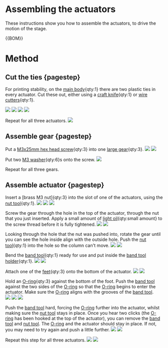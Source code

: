 # Assembling the actuators

These instructions show you how to assemble the actuators, to drive the motion of the stage.

{{BOM}}

[M3 washer]: "{cat:part}"
[light oil]: "{cat:part}"
[O-ring]: ../components/o_ring.md "{cat:part}"
[M3x25mm hex head screw]: "{cat:part}"
[feet]: ../models/feet.stl "{cat:3DPrinted, note: All three feet are in the one file.}"
[large gear]: ../models/large_gears.stl "{cat: 3DPrinted}"
[band tool]:  ../components/actuatortools.md#bandtool "{cat: 3DPrinted_tool}"
[band tool holder]: ../components/actuatortools.md#bandtoolholder "{cat: 3DPrinted_tool}"
[nut tool]:  ../components/actuatortools.md#nuttool "{cat:3DPrinted_tool}"
[wire cutters]: "{cat:tool}"
[craft knife]: "{cat:tool}"
[main body]: ../components/delta_stage_main_body.md "{cat:3DPrinted}"

# Method

## Cut the ties {pagestep}

For printing stability, on the [main body]{qty:1} there are two plastic ties in every actuator.  Cut these out, either using a [craft knife]{qty:1} or [wire cutters]{qty:1}.  

![](../images/assembling_the_actuators/ties.jpg)
![](../images/assembling_the_actuators/cutter_ties.jpg)
![](../images/assembling_the_actuators/knife_ties.jpg)
![](../images/assembling_the_actuators/no_ties.jpg)

Repeat for all three actuators.
![](../images/assembling_the_actuators/no_ties_all.jpg)

## Assemble gear {pagestep}

Put a [M3x25mm hex head screw]{qty:3} into one [large gear]{qty:3}.
![](../images/assembling_the_actuators/screw_and_gear.jpg)
![](../images/assembling_the_actuators/screw_in_gear.jpg)

Put two [M3 washer]{qty:6}s onto the screw.
![](../images/assembling_the_actuators/washers_on_screw.jpg)

Repeat for all three gears.  

## Assemble actuator {pagestep}

Insert a [brass M3 nut]{qty:3} into the slot of one of the actuators, using the [nut tool]{qty:1}.
![](../images/assembling_the_actuators/insert_nut.jpg)
![](../images/assembling_the_actuators/nut_on_slot_nut_tool.jpg)
![](../images/assembling_the_actuators/nut_in_slot.jpg)

Screw the gear through the hole in the top of the actuator, through the nut that you just inserted.  Apply a small amount of [light oil]{qty:small amount} to the screw thread before it is fully tightened.
![](../images/assembling_the_actuators/gear_in_top_hole.jpg)
![](../images/assembling_the_actuators/screwing_gear.jpg)

Looking through the hole that the nut was pushed into, rotate the gear until you can see the hole inside align with the outside hole.  Push the [nut tool]{qty:1} into the hole so the column can't move.
![](../images/assembling_the_actuators/gear_screwed.jpg)
![](../images/assembling_the_actuators/nut_tool_in_hole.jpg)

Bend the [band tool]{qty:1} ready for use and put inside the [band tool holder]{qty:1}.
![](../images/assembling_the_actuators/band_tool_bent.jpg)
![](../images/assembling_the_actuators/band_tool_holder.jpg)

Attach one of the [feet]{qty:3} onto the bottom of the actuator.
![](../images/assembling_the_actuators/foot_profile.jpg)
![](../images/assembling_the_actuators/foot_from_bottom.jpg)

Hold an [O-ring]{qty:3} against the bottom of the foot.  Push the [band tool] against the two sides of the [O-ring] so that the [O-ring] begins to enter the actuator.  Make sure the [O-ring] aligns with the grooves of the [band tool].  
![](../images/assembling_the_actuators/o_ring_against_foot.jpg)
![](../images/assembling_the_actuators/pushing_band_tool_o_ring.jpg)
![](../images/assembling_the_actuators/pushing_band_tool_o_ring_2.jpg)

Push the [band tool] hard, forcing the [O-ring] further into the actuator, whilst making sure the [nut tool] stays in place.  Once you hear two clicks (the [O-ring] has been hooked at the top of the actuator), you can remove the [band tool] and [nut tool]. The [O-ring] and the actuator should stay in place.  If not, you may need to try again and push a little further.
![](../images/assembling_the_actuators/pushing_firmly.jpg)
![](../images/assembling_the_actuators/o_ring_complete.jpg)

Repeat this step for all three actuators.
![](../images/assembling_the_actuators/o_ring_all.jpg)
![](../images/assembling_the_actuators/gears_all.jpg)
